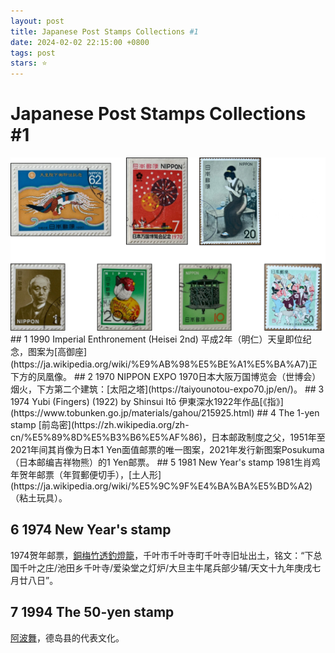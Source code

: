 ```yaml
---
layout: post
title: Japanese Post Stamps Collections #1
date: 2024-02-02 22:15:00 +0800
tags: post
stars: ⭐
---
```


# Japanese Post Stamps Collections #1
<img src="/assets/pics/图片2.png" width="550" title="collection #1">
## 1 1990 Imperial Enthronement (Heisei 2nd)
平成2年（明仁）天皇即位纪念，图案为[高御座](https://ja.wikipedia.org/wiki/%E9%AB%98%E5%BE%A1%E5%BA%A7)正下方的凤凰像。
## 2 1970 NIPPON EXPO
1970日本大阪万国博览会（世博会）烟火，下方第二个建筑：[太阳之塔](https://taiyounotou-expo70.jp/en/)。
## 3 1974 Yubi (Fingers) (1922) by Shinsui Itō
伊東深水1922年作品[《指》](https://www.tobunken.go.jp/materials/gahou/215925.html)
## 4 The 1-yen stamp
[前岛密](https://zh.wikipedia.org/zh-cn/%E5%89%8D%E5%B3%B6%E5%AF%86)，日本邮政制度之父，1951年至2021年间其肖像为日本1 Yen面值邮票的唯一图案，2021年发行新图案Posukuma（日本邮编吉祥物熊）的1 Yen邮票。
## 5 1981 New Year's stamp
1981生肖鸡年贺年邮票（年賀郵便切手），[土人形](https://ja.wikipedia.org/wiki/%E5%9C%9F%E4%BA%BA%E5%BD%A2)（粘土玩具）。

## 6 1974 New Year's stamp
1974贺年邮票，[銅梅竹透釣燈籠](https://emuseum.nich.go.jp/detail?langId=ja&webView=&content_base_id=100447&content_part_id=0&content_pict_id=0)，千叶市千叶寺町千叶寺旧址出土，铭文：“下总国千叶之庄/池田乡千叶寺/爱染堂之灯炉/大旦主牛尾兵部少辅/天文十九年庚戌七月廿八日”。

## 7 1994 The 50-yen stamp
[阿波舞](https://ja.wikipedia.org/wiki/%E9%98%BF%E6%B3%A2%E8%B8%8A%E3%82%8A)，德岛县的代表文化。
